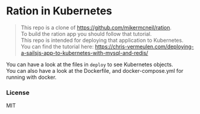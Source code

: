 # Ration in Kubernetes

> This repo is a clone of https://github.com/mikermcneil/ration.   
> To build the ration app you should follow that tutorial.  
> This repo is intended for deploying that application to Kubernetes.  
> You can find the tutorial here: https://chris-vermeulen.com/deploying-a-sailsjs-app-to-kubernetes-with-mysql-and-redis/

You can have a look at the files in `deploy` to see Kubernetes objects.  
You can also have a look at the Dockerfile, and docker-compose.yml for running with docker.

### License

MIT
